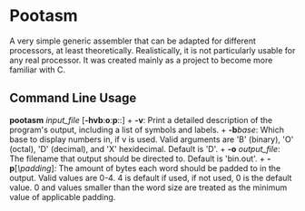 # Pootasm
A very simple generic assembler that can be adapted for different processors, at least theoretically.
Realistically, it is not particularly usable for any real processor. It was created mainly as a project to become more familiar with C.

## Command Line Usage
**pootasm** *input_file* [**\-hvb**:**o**:**p**::]
    + **-v**: Print a detailed description of the program's output, including a list of symbols and labels.
    + **-b***base*: Which base to display numbers in, if v is used. Valid arguments are 'B' (binary), 'O' (octal), 'D' (decimal), and 'X' hexidecimal. Default is 'D'.
    + **-o** *output_file*: The filename that output should be directed to. Default is 'bin.out'.
    + **-p**[*\padding*]: The amount of bytes each word should be padded to in the output. Valid values are 0-4. 4 is default if used, if not used, 0 is the default value. 0 and values smaller than the word size are treated as the minimum value of applicable padding.
